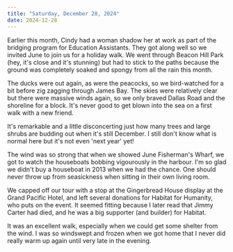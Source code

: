 ```yaml
---
title: "Saturday, December 28, 2024"
date: 2024-12-28
---
```


Earlier this month, Cindy had a woman shadow her at work as part of the bridging program for Education Assistants.  They got along well so we invited June to join us for a holiday walk.  We went through Beacon Hill Park (hey, it's close and it's stunning) but had to stick to the paths because the ground was completely soaked and spongy from all the rain this month.  

The ducks were out again, as were the peacocks, so we bird-watched for a bit before zig zagging through James Bay.  The skies were relatively clear but there were massive winds again, so we only braved Dallas Road and the shoreline for a block.  It's never good to get blown into the sea on a first walk with a new friend.

It's remarkable and a little disconcerting just how many trees and large shrubs are budding out when it's still December.  I still don't know what is normal here but it's not even 'next year' yet!  

The wind was so strong that when we showed June Fisherman's Wharf, we got to watch the houseboats bobbing vigourously in the harbour.  I'm so glad we didn't buy a houseboat in 2013 when we had the chance.  One should never throw up from seasickness when sitting in their own living room.

We capped off our tour with a stop at the Gingerbread House display at the Grand Pacific Hotel, and left several donations for Habitat for Humanity, who puts on the event.  It seemed fitting because I later read that Jimmy Carter had died, and he was a big supporter (and builder) for Habitat.

It was an excellent walk, especially when we could get some shelter from the wind.  I was so windswept and frozen when we got home that I never did really warm up again until very late in the evening.